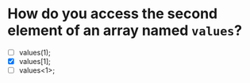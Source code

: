 # How do you access the second element of an array named `values`?
- [ ] values(1);
- [x] values[1];
- [ ] values<1>;
